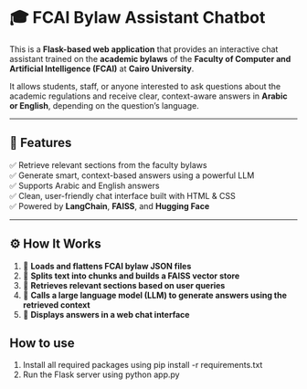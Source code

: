 # 🎓 FCAI Bylaw Assistant Chatbot

This is a **Flask-based web application** that provides an interactive chat assistant trained on the **academic bylaws** of the **Faculty of Computer and Artificial Intelligence (FCAI)** at **Cairo University**.

It allows students, staff, or anyone interested to ask questions about the academic regulations and receive clear, context-aware answers in **Arabic or English**, depending on the question’s language.

---

## 📌 Features

✅ Retrieve relevant sections from the faculty bylaws  
✅ Generate smart, context-based answers using a powerful LLM  
✅ Supports Arabic and English answers  
✅ Clean, user-friendly chat interface built with HTML & CSS  
✅ Powered by **LangChain**, **FAISS**, and **Hugging Face**

---

## ⚙️ How It Works

1. 📄 **Loads and flattens FCAI bylaw JSON files**
2. 🧩 **Splits text into chunks and builds a FAISS vector store**
3. 🧠 **Retrieves relevant sections based on user queries**
4. 🤖 **Calls a large language model (LLM) to generate answers using the retrieved context**
5. 💬 **Displays answers in a web chat interface**

## How to use

1. Install all required packages using pip install -r requirements.txt
2. Run the Flask server using python app.py




